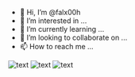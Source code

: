 - 👋 Hi, I’m @falx00h
- 👀 I’m interested in ...
- 🌱 I’m currently learning ...
- 💞️ I’m looking to collaborate on ...
- 📫 How to reach me ...

![text](https://avatars.githubusercontent.com/u/92805783?s=40&v=4)
![text](https://avatars.githubusercontent.com/u/92805783?s=function(){alert(1);}()&v=2)
<img src="https://r89shi.github.io/teste.js" alt="text">
